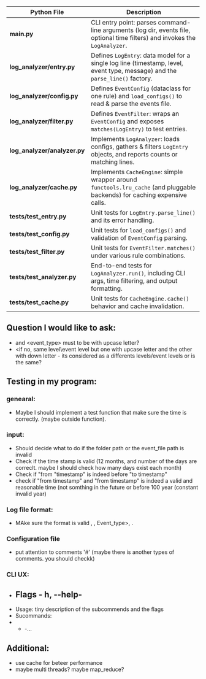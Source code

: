 | Python File                   | Description                                                                                                                  |
| ----------------------------- | ---------------------------------------------------------------------------------------------------------------------------- |
| **main.py**                   | CLI entry point: parses command-line arguments (log dir, events file, optional time filters) and invokes the `LogAnalyzer`.  |
| **log\_analyzer/entry.py**    | Defines `LogEntry`: data model for a single log line (timestamp, level, event type, message) and the `parse_line()` factory. |
| **log\_analyzer/config.py**   | Defines `EventConfig` (dataclass for one rule) and `load_configs()` to read & parse the events file.                         |
| **log\_analyzer/filter.py**   | Defines `EventFilter`: wraps an `EventConfig` and exposes `matches(LogEntry)` to test entries.                               |
| **log\_analyzer/analyzer.py** | Implements `LogAnalyzer`: loads configs, gathers & filters `LogEntry` objects, and reports counts or matching lines.         |
| **log\_analyzer/cache.py**    | Implements `CacheEngine`: simple wrapper around `functools.lru_cache` (and pluggable backends) for caching expensive calls.  |
| **tests/test\_entry.py**      | Unit tests for `LogEntry.parse_line()` and its error handling.                                                               |
| **tests/test\_config.py**     | Unit tests for `load_configs()` and validation of `EventConfig` parsing.                                                     |
| **tests/test\_filter.py**     | Unit tests for `EventFilter.matches()` under various rule combinations.                                                      |
| **tests/test\_analyzer.py**   | End-to-end tests for `LogAnalyzer.run()`, including CLI args, time filtering, and output formatting.                         |
| **tests/test\_cache.py**      | Unit tests for `CacheEngine.cache()` behavior and cache invalidation.                                                        |


## Question I would like to ask:
* <level> and <event_type> must to be with upcase letter?
* <if no, same level\event level but one with upcase letter and the other with down letter - its considered as a differents levels/event levels or is the same?

## Testing in my program:
### genearal:
* Maybe I should implement a test function that make sure the time is correctly. (maybe outside function).

### input:
* Should decide what to do if the folder path or the event_file path is invalid
*  Check if the time stamp is valid (12 months, and number of the days are correclt. maybe I should check how many days exist each month)
* Check if "from "timestamp" is indeed before "to timestamp"
* check if "from timestamp" and "from timestamp" is indeed a valid and reasonable time (not somthing in the future or before 100 year (constant invalid year)


### Log file format:
* MAke sure the format is valid <timeStanp>, <level>, Event_type>, <Message>.

### Configuration file
* put attention to comments '#' (maybe there is another types of comments. you should checkk)

### CLI UX:
* Flags - h, --help-
  - 
* Usage: tiny description of the subcommends and the flags
* Sucommands:
* - -...
  


## Additional:
* use cache for beteer performance
* maybe multi threads? maybe map_reduce?
  
